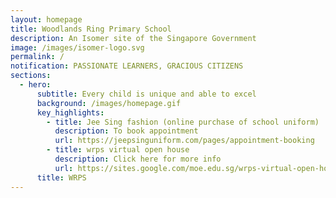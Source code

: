 ```yaml
---
layout: homepage
title: Woodlands Ring Primary School
description: An Isomer site of the Singapore Government
image: /images/isomer-logo.svg
permalink: /
notification: PASSIONATE LEARNERS, GRACIOUS CITIZENS
sections:
  - hero:
      subtitle: Every child is unique and able to excel
      background: /images/homepage.gif
      key_highlights:
        - title: Jee Sing fashion (online purchase of school uniform)
          description: To book appointment
          url: https://jeepsinguniform.com/pages/appointment-booking
        - title: wrps virtual open house
          description: Click here for more info
          url: https://sites.google.com/moe.edu.sg/wrps-virtual-open-house-2020/home
      title: WRPS
---
```

